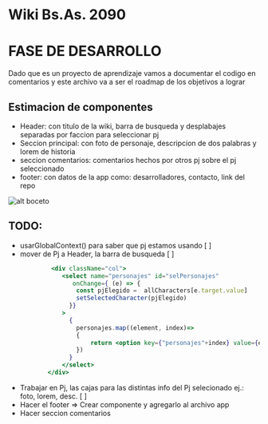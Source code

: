 # Wiki Bs.As. 2090

# FASE DE DESARROLLO

Dado que es un proyecto de aprendizaje vamos a documentar el codigo en comentarios y este archivo va a ser el roadmap de los objetivos a lograr

## Estimacion de componentes

 - Header: con titulo de la wiki, barra de busqueda y desplabajes separadas por faccion para seleccionar pj
 - Seccion principal: con foto de personaje, descripcion de dos palabras y lorem de historia
 - seccion comentarios: comentarios hechos por otros pj sobre el pj seleccionado
 - footer: con datos de la app como: desarrolladores, contacto, link del repo

![alt boceto](https://github.com/[username]/[reponame]/blob/[branch]/image.jpg?raw=true)

## TODO:

 - usarGlobalContext() para saber que pj estamos usando [ ]
 - mover de Pj a Header, la barra de busqueda [ ]
 ```jsx
             <div className="col">
                <select name="personajes" id="selPersonajes"
                   onChange={ (e) => {
                    const pjElegido =  allCharacters[e.target.value]
                    setSelectedCharacter(pjElegido)
                  }} 
                >                    
                  {
                    personajes.map((element, index)=>
                    {
                        return <option key={"personajes"+index} value={element.id} >{element.fullName}</option>
                    })
                  }                    
                </select>
            </div>
 ```
 - Trabajar en Pj, las cajas para las distintas info del Pj selecionado ej.: foto, lorem, desc. [ ]
 - Hacer el footer => Crear componente y agregarlo al archivo app
 - Hacer seccion comentarios